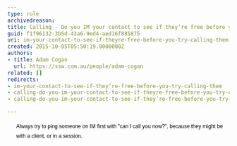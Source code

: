 ```yaml
---
type: rule
archivedreason: 
title: Calling - Do you IM your contact to see if they’re free before you try calling them?
guid: f1f96132-3b5d-43a6-9ed4-aed16f885875
uri: im-your-contact-to-see-if-theyre-free-before-you-try-calling-them
created: 2015-10-05T05:50:19.0000000Z
authors:
- title: Adam Cogan
  url: https://ssw.com.au/people/adam-cogan
related: []
redirects:
- im-your-contact-to-see-if-they’re-free-before-you-try-calling-them
- calling-do-you-im-your-contact-to-see-if-theyre-free-before-you-try-calling-them
- calling-do-you-im-your-contact-to-see-if-they’re-free-before-you-try-calling-them

---
```



<p style="margin&#58;5.25pt 0cm 5.25pt 15pt;line-height&#58;16.8pt;"><span style="font-size&#58;9pt;font-family&#58;verdana, sans-serif;color&#58;black;">Always try to ping someone on IM first with &quot;can I call you
now?&quot;, because they might be with a client, or in a session.​</span></p>
<br><excerpt class='endintro'></excerpt><br>



